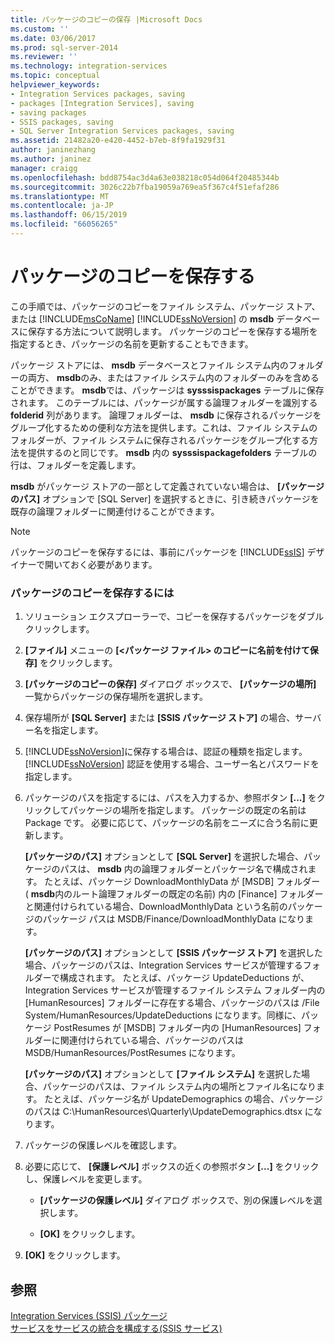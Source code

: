 ```yaml
---
title: パッケージのコピーの保存 |Microsoft Docs
ms.custom: ''
ms.date: 03/06/2017
ms.prod: sql-server-2014
ms.reviewer: ''
ms.technology: integration-services
ms.topic: conceptual
helpviewer_keywords:
- Integration Services packages, saving
- packages [Integration Services], saving
- saving packages
- SSIS packages, saving
- SQL Server Integration Services packages, saving
ms.assetid: 21482a20-e420-4452-b7eb-8f9fa1929f31
author: janinezhang
ms.author: janinez
manager: craigg
ms.openlocfilehash: bdd8754ac3d4a63e038218c054d064f20485344b
ms.sourcegitcommit: 3026c22b7fba19059a769ea5f367c4f51efaf286
ms.translationtype: MT
ms.contentlocale: ja-JP
ms.lasthandoff: 06/15/2019
ms.locfileid: "66056265"
---
```

# <a name="save-a-copy-of-a-package"></a>パッケージのコピーを保存する
  この手順では、パッケージのコピーをファイル システム、パッケージ ストア、または [!INCLUDE[msCoName](../includes/msconame-md.md)] [!INCLUDE[ssNoVersion](../includes/ssnoversion-md.md)] の **msdb** データベースに保存する方法について説明します。 パッケージのコピーを保存する場所を指定するとき、パッケージの名前を更新することもできます。  
  
 パッケージ ストアには、 **msdb** データベースとファイル システム内のフォルダーの両方、 **msdb**のみ、またはファイル システム内のフォルダーのみを含めることができます。 **msdb**では、パッケージは **sysssispackages** テーブルに保存されます。 このテーブルには、パッケージが属する論理フォルダーを識別する **folderid** 列があります。 論理フォルダーは、 **msdb** に保存されるパッケージをグループ化するための便利な方法を提供します。これは、ファイル システムのフォルダーが、ファイル システムに保存されるパッケージをグループ化する方法を提供するのと同じです。 **msdb** 内の **sysssispackagefolders** テーブルの行は、フォルダーを定義します。  
  
 **msdb** がパッケージ ストアの一部として定義されていない場合は、 **[パッケージのパス]** オプションで [SQL Server] を選択するときに、引き続きパッケージを既存の論理フォルダーに関連付けることができます。  
  
> [!NOTE]  
>  パッケージのコピーを保存するには、事前にパッケージを [!INCLUDE[ssIS](../includes/ssis-md.md)] デザイナーで開いておく必要があります。  
  
### <a name="to-save-a-copy-of-a-package"></a>パッケージのコピーを保存するには  
  
1.  ソリューション エクスプローラーで、コピーを保存するパッケージをダブルクリックします。  
  
2.  **[ファイル]** メニューの **[\<パッケージ ファイル> のコピーに名前を付けて保存]** をクリックします。  
  
3.  **[パッケージのコピーの保存]** ダイアログ ボックスで、 **[パッケージの場所]** 一覧からパッケージの保存場所を選択します。  
  
4.  保存場所が **[SQL Server]** または **[SSIS パッケージ ストア]** の場合、サーバー名を指定します。  
  
5.  [!INCLUDE[ssNoVersion](../includes/ssnoversion-md.md)]に保存する場合は、認証の種類を指定します。 [!INCLUDE[ssNoVersion](../includes/ssnoversion-md.md)] 認証を使用する場合、ユーザー名とパスワードを指定します。  
  
6.  パッケージのパスを指定するには、パスを入力するか、参照ボタン **[...]** をクリックしてパッケージの場所を指定します。 パッケージの既定の名前は Package です。 必要に応じて、パッケージの名前をニーズに合う名前に更新します。  
  
     **[パッケージのパス]** オプションとして **[SQL Server]** を選択した場合、パッケージのパスは、 **msdb** 内の論理フォルダーとパッケージ名で構成されます。 たとえば、パッケージ DownloadMonthlyData が [MSDB] フォルダー ( **msdb**内のルート論理フォルダーの既定の名前) 内の [Finance] フォルダーと関連付けられている場合、DownloadMonthlyData という名前のパッケージのパッケージ パスは MSDB/Finance/DownloadMonthlyData になります。  
  
     **[パッケージのパス]** オプションとして **[SSIS パッケージ ストア]** を選択した場合、パッケージのパスは、Integration Services サービスが管理するフォルダーで構成されます。 たとえば、パッケージ UpdateDeductions が、Integration Services サービスが管理するファイル システム フォルダー内の [HumanResources] フォルダーに存在する場合、パッケージのパスは /File System/HumanResources/UpdateDeductions になります。同様に、パッケージ PostResumes が [MSDB] フォルダー内の [HumanResources] フォルダーに関連付けられている場合、パッケージのパスは MSDB/HumanResources/PostResumes になります。  
  
     **[パッケージのパス]** オプションとして **[ファイル システム]** を選択した場合、パッケージのパスは、ファイル システム内の場所とファイル名になります。 たとえば、パッケージ名が UpdateDemographics の場合、パッケージのパスは C:\HumanResources\Quarterly\UpdateDemographics.dtsx になります。  
  
7.  パッケージの保護レベルを確認します。  
  
8.  必要に応じて、 **[保護レベル]** ボックスの近くの参照ボタン **[...]** をクリックし、保護レベルを変更します。  
  
    -   **[パッケージの保護レベル]** ダイアログ ボックスで、別の保護レベルを選択します。  
  
    -   **[OK]** をクリックします。  
  
9. **[OK]** をクリックします。  
  
## <a name="see-also"></a>参照  
 [Integration Services &#40;SSIS&#41; パッケージ](../../2014/integration-services/integration-services-ssis-packages.md)   
 [サービスをサービスの統合を構成する&#40;SSIS サービス&#41;](service/integration-services-service-ssis-service.md)  
  
  

